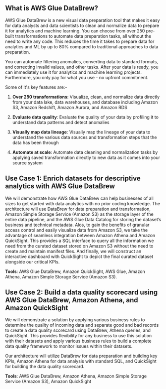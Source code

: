 ## What is AWS Glue DataBrew?

AWS Glue DataBrew is a new visual data preparation tool that makes it easy for data analysts and data scientists to clean and normalize data to prepare it for analytics and machine learning. You can choose from over 250 pre-built transformations to automate data preparation tasks, all without the need to write any code. This reduces the time it takes to prepare data for analytics and ML by up to 80% compared to traditional approaches to data preparation.
 
You can automate filtering anomalies, converting data to standard formats, and correcting invalid values, and other tasks. After your data is ready, you can immediately use it for analytics and machine learning projects. Furthermore, you only pay for what you use - no upfront commitment.
 
Some of it's key features are:-
1. **Over 250 transformations**: Visualize, clean, and normalize data directly from your data lake, data warehouses, and database including Amazon S3, Amazon Redshift, Amazon Aurora, and Amazon RDS

2. **Evaluate data quality**: Evaluate the quality of your data by profiling it to understand data patterns and detect anomalies

3. **Visually map data lineage**: Visually map the lineage of your data to understand the various data sources and transformation steps that the data has been through

4. **Automate at scale**: Automate data cleaning and normalization tasks by applying saved transformation directly to new data as it comes into your source system

## Use Case 1: Enrich datasets for descriptive analytics with AWS Glue DataBrew

We will demonstrate how AWS Glue DataBrew can help businesses of all sizes to get started with data analytics with no prior coding knowledge. The architecture will use DataBrew for data preparation and transformation, Amazon Simple Storage Service (Amazon S3) as the storage layer of the entire data pipeline, and the AWS Glue Data Catalog for storing the dataset’s business and technical metadata. Alos, to gain the benefits of granular access control and easily visualize data from Amazon S3, we take the advantage of seamless integration between Amazon Athena and Amazon QuickSight. This provides a SQL interface to query all the information we need from the curated dataset stored on Amazon S3 without the need to create and maintain manifest files. And finally, we will construct an interactive dashboard with QuickSight to depict the final curated dataset alongside our critical KPIs.

**Tools**: AWS Glue DataBrew, Amazon QuickSight, AWS Glue, Amazon Athena, Amazon Simple Storage Service (Amazon S3).

## Use Case 2: Build a data quality scorecard using AWS Glue DataBrew, Amazon Athena, and Amazon QuickSight

We will demonstrate a solution by applying various business rules to determine the quality of incoming data and separate good and bad records to create a data quality scorecard using DataBrew, Athena queries, and QuickSight. This provides flexibility for any business to use this solution with their datasets and apply various business rules to build a complete data quality framework to monitor issues within their datasets.
 
Our architecture will utilize DataBrew for data preparation and building key KPIs, Amazon Athena for data analysis with standard SQL, and QuickSight for building the data quality scorecard.
 
**Tools**: AWS Glue DataBrew, Amazon Athena, Amazon Simple Storage Service (Amazon S3), Amazon QuickSight
